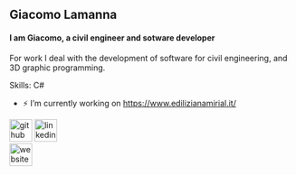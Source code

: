 ## Giacomo Lamanna
#### I am Giacomo, a civil engineer and sotware developer
For work I deal with the development of software for civil engineering, and 3D graphic programming. 

Skills: C#

- ⚡ I’m currently working on https://www.edilizianamirial.it/ 


[<img src='https://cdn.jsdelivr.net/npm/simple-icons@3.0.1/icons/github.svg' alt='github' height='40'>](https://github.com/https://github.com/giacomolamanna)  [<img src='https://cdn.jsdelivr.net/npm/simple-icons@3.0.1/icons/linkedin.svg' alt='linkedin' height='40'>](https://www.linkedin.com/in/https://www.linkedin.com/in/giacomo-lamanna//)  
[<img src='https://cdn.jsdelivr.net/npm/simple-icons@3.0.1/icons/icloud.svg' alt='website' height='40'>](https://www.researchgate.net/profile/Giacomo-Lamanna)  

